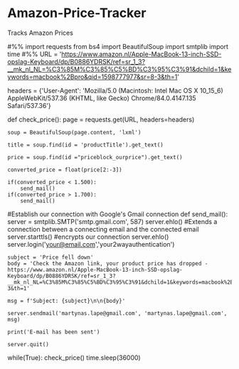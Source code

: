 # Amazon-Price-Tracker
Tracks Amazon Prices


#%%
import requests
from bs4 import BeautifulSoup
import smtplib
import time
#%% 
URL = 'https://www.amazon.nl/Apple-MacBook-13-inch-SSD-opslag-Keyboard/dp/B0886YDRSK/ref=sr_1_3?__mk_nl_NL=%C3%85M%C3%85%C5%BD%C3%95%C3%91&dchild=1&keywords=macbook%2Bpro&qid=1598777977&sr=8-3&th=1'

headers = {'User-Agent': 'Mozilla/5.0 (Macintosh: Intel Mac OS X 10_15_6) AppleWebKit/537.36 (KHTML, like Gecko) Chrome/84.0.4147.135 Safari/537.36'}

def check_price(): 
    page = requests.get(URL, headers=headers)

    soup = BeautifulSoup(page.content, 'lxml')

    title = soup.find(id = 'productTitle').get_text()

    price = soup.find(id ="priceblock_ourprice").get_text()

    converted_price = float(price[2:-3])

    if(converted_price < 1.500):
        send_mail()
    if(converted_price > 1.700):
        send_mail()
#Establish our connection with Google's Gmail connection
def send_mail():
    server = smtplib.SMTP('smtp.gmail.com', 587)
    server.ehlo() #Extends a connection between a connecting email and the connected email
    server.starttls() #encrypts our connection
    server.ehlo()
    server.login('your@email.com','your2wayauthentication')

    subject = 'Price fell down'
    body = 'Check the Amazon link, your product price has dropped -  https://www.amazon.nl/Apple-MacBook-13-inch-SSD-opslag-Keyboard/dp/B0886YDRSK/ref=sr_1_3?__mk_nl_NL=%C3%85M%C3%85%C5%BD%C3%95%C3%91&dchild=1&keywords=macbook%2Bpro&qid=1598777977&sr=8-3&th=1'

    msg = f'Subject: {subject}\n\n{body}'

    server.sendmail('martynas.lape@gmail.com', 'martynas.lape@gmail.com', msg)

    print('E-mail has been sent')

    server.quit()

while(True):
    check_price()
    time.sleep(36000)
